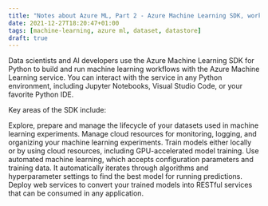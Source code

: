 ```yaml
---
title: "Notes about Azure ML, Part 2 - Azure Machine Learning SDK, working with Workspaces, Computes, Datasets and Datastores"
date: 2021-12-27T18:20:47+01:00
tags: [machine-learning, azure ml, dataset, datastore]
draft: true
---
```


Data scientists and AI developers use the Azure Machine Learning SDK for Python to build and run machine learning workflows with the Azure Machine Learning service. You can interact with the service in any Python environment, including Jupyter Notebooks, Visual Studio Code, or your favorite Python IDE.


Key areas of the SDK include:

Explore, prepare and manage the lifecycle of your datasets used in machine learning experiments.
Manage cloud resources for monitoring, logging, and organizing your machine learning experiments.
Train models either locally or by using cloud resources, including GPU-accelerated model training.
Use automated machine learning, which accepts configuration parameters and training data. It automatically iterates through algorithms and hyperparameter settings to find the best model for running predictions.
Deploy web services to convert your trained models into RESTful services that can be consumed in any application.